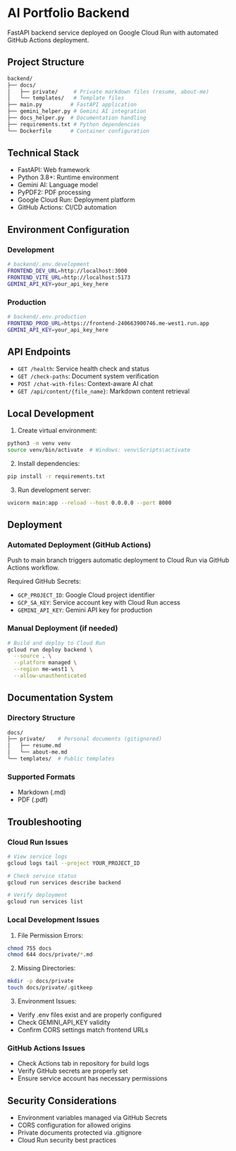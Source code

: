 # AI Portfolio Backend

FastAPI backend service deployed on Google Cloud Run with automated GitHub Actions deployment.

## Project Structure

```bash
backend/
├── docs/
│   ├── private/     # Private markdown files (resume, about-me)
│   └── templates/   # Template files
├── main.py         # FastAPI application
├── gemini_helper.py # Gemini AI integration
├── docs_helper.py  # Documentation handling
├── requirements.txt # Python dependencies
└── Dockerfile      # Container configuration
```

## Technical Stack

-   FastAPI: Web framework
-   Python 3.8+: Runtime environment
-   Gemini AI: Language model
-   PyPDF2: PDF processing
-   Google Cloud Run: Deployment platform
-   GitHub Actions: CI/CD automation

## Environment Configuration

### Development

```bash
# backend/.env.development
FRONTEND_DEV_URL=http://localhost:3000
FRONTEND_VITE_URL=http://localhost:5173
GEMINI_API_KEY=your_api_key_here
```

### Production

```bash
# backend/.env.production
FRONTEND_PROD_URL=https://frontend-240663900746.me-west1.run.app
GEMINI_API_KEY=your_api_key_here
```

## API Endpoints

-   `GET /health`: Service health check and status
-   `GET /check-paths`: Document system verification
-   `POST /chat-with-files`: Context-aware AI chat
-   `GET /api/content/{file_name}`: Markdown content retrieval

## Local Development

1. Create virtual environment:

```bash
python3 -m venv venv
source venv/bin/activate  # Windows: venv\Scripts\activate
```

2. Install dependencies:

```bash
pip install -r requirements.txt
```

3. Run development server:

```bash
uvicorn main:app --reload --host 0.0.0.0 --port 8000
```

## Deployment

### Automated Deployment (GitHub Actions)

Push to main branch triggers automatic deployment to Cloud Run via GitHub Actions workflow.

Required GitHub Secrets:

-   `GCP_PROJECT_ID`: Google Cloud project identifier
-   `GCP_SA_KEY`: Service account key with Cloud Run access
-   `GEMINI_API_KEY`: Gemini API key for production

### Manual Deployment (if needed)

```bash
# Build and deploy to Cloud Run
gcloud run deploy backend \
  --source . \
  --platform managed \
  --region me-west1 \
  --allow-unauthenticated
```

## Documentation System

### Directory Structure

```bash
docs/
├── private/    # Personal documents (gitignored)
│   ├── resume.md
│   └── about-me.md
└── templates/  # Public templates
```

### Supported Formats

-   Markdown (.md)
-   PDF (.pdf)

## Troubleshooting

### Cloud Run Issues

```bash
# View service logs
gcloud logs tail --project YOUR_PROJECT_ID

# Check service status
gcloud run services describe backend

# Verify deployment
gcloud run services list
```

### Local Development Issues

1. File Permission Errors:

```bash
chmod 755 docs
chmod 644 docs/private/*.md
```

2. Missing Directories:

```bash
mkdir -p docs/private
touch docs/private/.gitkeep
```

3. Environment Issues:

-   Verify .env files exist and are properly configured
-   Check GEMINI_API_KEY validity
-   Confirm CORS settings match frontend URLs

### GitHub Actions Issues

-   Check Actions tab in repository for build logs
-   Verify GitHub secrets are properly set
-   Ensure service account has necessary permissions

## Security Considerations

-   Environment variables managed via GitHub Secrets
-   CORS configuration for allowed origins
-   Private documents protected via .gitignore
-   Cloud Run security best practices
